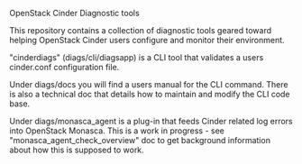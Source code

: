 
OpenStack Cinder Diagnostic tools 

This repository contains a collection of diagnostic tools geared toward helping OpenStack Cinder users configure and 
monitor their environment.

"cinderdiags" (diags/cli/diagsapp) is a CLI tool that validates a users cinder.conf configuration file.

Under diags/docs you will find a users manual for the CLI command. There is also a technical doc that details how to 
maintain and modify the CLI code base.

Under diags/monasca_agent is a plug-in that feeds Cinder related log errors into OpenStack Monasca. This is a work
in progress - see "monasca_agent_check_overview" doc to get background information about how this is supposed to work.


